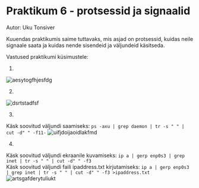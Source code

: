# Praktikum 6 - protsessid ja signaalid
Autor: Uku Tonsiver

Kuuendas praktikumis saime tuttavaks, mis asjad on protsessid, kuidas neile signaale saata ja kuidas nende sisendeid ja väljundeid käsitseda.

Vastused praktikumi küsimustele:

1.
![aesytogfhjesfdg](https://user-images.githubusercontent.com/92918498/210869983-96848b54-bc16-4315-ae74-5dad1117d16b.jpg)

2.
![dsrtstadfsf](https://user-images.githubusercontent.com/92918498/210870042-c115cbae-4a09-4256-bec3-6d8d4faaa045.jpg)

3.
Käsk soovitud väljundi saamiseks: ```ps -axu | grep daemon | tr -s " " | cut -d" " -f11-```
![uifjdoijaoidlakfmd](https://user-images.githubusercontent.com/92918498/210870500-b058538d-308c-4c85-af83-cefdc116aaa7.jpg)

4.
Käsk soovitud väljundi ekraanile kuvamiseks: ```ip a | gerp enp0s3 | grep inet | tr -s " " | cut -d" " -f3```<br>
Käsk soovitud väljundi faili ipaddress.txt kirjutamiseks: ```ip a | gerp enp0s3 | grep inet | tr -s " " | cut -d" " -f3 >ipaddress.txt```
![artsgafderytuliukt](https://user-images.githubusercontent.com/92918498/210872725-ea1fdabd-d371-49a4-80d3-4142aab0dcc8.jpg)

